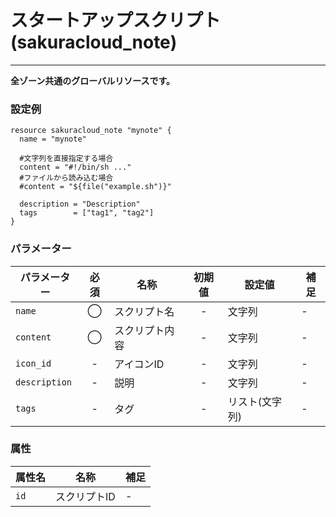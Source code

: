 # スタートアップスクリプト(sakuracloud_note)

---

**全ゾーン共通のグローバルリソースです。**

### 設定例

```hcl
resource sakuracloud_note "mynote" {
  name = "mynote"

  #文字列を直接指定する場合
  content = "#!/bin/sh ..."
  #ファイルから読み込む場合
  #content = "${file("example.sh")}"

  description = "Description"
  tags        = ["tag1", "tag2"]
}
```

### パラメーター

|パラメーター         |必須  |名称                |初期値     |設定値                    |補足                                          |
|-------------------|:---:|--------------------|:--------:|------------------------|----------------------------------------------|
| `name`            | ◯   | スクリプト名           | -        | 文字列                  | - |
| `content`         | ◯   | スクリプト内容           | -        | 文字列                  | - |
| `icon_id`         | -   | アイコンID         | - | 文字列 | - |
| `description`     | -   | 説明  | - | 文字列 | - |
| `tags`            | -   | タグ | - | リスト(文字列) | - |

### 属性

|属性名                | 名称                    | 補足                                        |
|---------------------|------------------------|--------------------------------------------|
| `id`                | スクリプトID             | -                                          |
